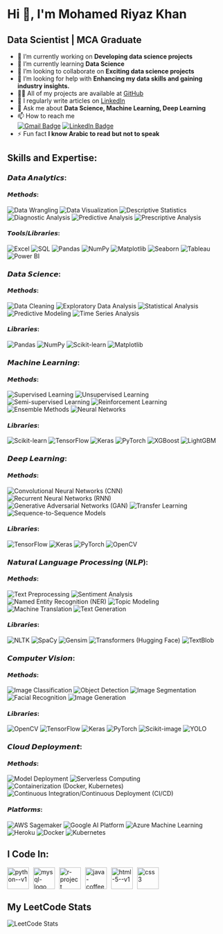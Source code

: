 # Hi 👋, I'm Mohamed Riyaz Khan
## Data Scientist | MCA Graduate
- 🔭 I’m currently working on **Developing data science projects**
- 🌱 I’m currently learning **Data Science**
- 👯 I’m looking to collaborate on **Exciting data science projects**
- 🤝 I’m looking for help with **Enhancing my data skills and gaining industry insights.**
- 👨‍💻 All of my projects are available at [GitHub](https://github.com/Riyaz18?tab=repositories)
- 📝 I regularly write articles on [LinkedIn](https://www.linkedin.com/in/mohamedriyazkhan/)
- 💬 Ask me about **Data Science, Machine Learning, Deep Learning**
- 📫 How to reach me <br>
  <a href="mailto:nmohamedriyazkhan@gmail.com"><img src="https://img.shields.io/badge/Gmail-D14836?style=for-the-badge&logo=gmail&logoColor=white" alt="Gmail Badge"></a>
  <a href="https://www.linkedin.com/in/mohamedriyazkhan/"><img src="https://img.shields.io/badge/LinkedIn-0077B5?style=for-the-badge&logo=linkedin&logoColor=white" alt="LinkedIn Badge"></a>
- ⚡ Fun fact **I know Arabic to read but not to speak**
## Skills and Expertise:

### 𝘿𝙖𝙩𝙖 𝘼𝙣𝙖𝙡𝙮𝙩𝙞𝙘𝙨:

#### 𝙈𝙚𝙩𝙝𝙤𝙙𝙨:
![Data Wrangling](https://img.shields.io/badge/Data%20Wrangling-blue) 
![Data Visualization](https://img.shields.io/badge/Data%20Visualization-brightgreen) 
![Descriptive Statistics](https://img.shields.io/badge/Descriptive%20Statistics-yellow) 
![Diagnostic Analysis](https://img.shields.io/badge/Diagnostic%20Analysis-red) 
![Predictive Analysis](https://img.shields.io/badge/Predictive%20Analysis-orange) 
![Prescriptive Analysis](https://img.shields.io/badge/Prescriptive%20Analysis-violet)

#### 𝙏𝙤𝙤𝙡𝙨/𝙇𝙞𝙗𝙧𝙖𝙧𝙞𝙚𝙨:
![Excel](https://img.shields.io/badge/Excel-217346) 
![SQL](https://img.shields.io/badge/SQL-336791) 
![Pandas](https://img.shields.io/badge/Pandas-150458) 
![NumPy](https://img.shields.io/badge/NumPy-013243) 
![Matplotlib](https://img.shields.io/badge/Matplotlib-11557C) 
![Seaborn](https://img.shields.io/badge/Seaborn-5C81E6) 
![Tableau](https://img.shields.io/badge/Tableau-E97627) 
![Power BI](https://img.shields.io/badge/Power%20BI-F2C811)

### 𝘿𝙖𝙩𝙖 𝙎𝙘𝙞𝙚𝙣𝙘𝙚:

#### 𝙈𝙚𝙩𝙝𝙤𝙙𝙨:
![Data Cleaning](https://img.shields.io/badge/Data%20Cleaning-008000) 
![Exploratory Data Analysis](https://img.shields.io/badge/Exploratory%20Data%20Analysis-4B8BBE) 
![Statistical Analysis](https://img.shields.io/badge/Statistical%20Analysis-FF4500) 
![Predictive Modeling](https://img.shields.io/badge/Predictive%20Modeling-FF6347) 
![Time Series Analysis](https://img.shields.io/badge/Time%20Series%20Analysis-4682B4)

#### 𝙇𝙞𝙗𝙧𝙖𝙧𝙞𝙚𝙨:
![Pandas](https://img.shields.io/badge/Pandas-130654) 
![NumPy](https://img.shields.io/badge/NumPy-013243) 
![Scikit-learn](https://img.shields.io/badge/Scikit--learn-F7931E) 
![Matplotlib](https://img.shields.io/badge/Matplotlib-11557C)

### 𝙈𝙖𝙘𝙝𝙞𝙣𝙚 𝙇𝙚𝙖𝙧𝙣𝙞𝙣𝙜:

#### 𝙈𝙚𝙩𝙝𝙤𝙙𝙨:
![Supervised Learning](https://img.shields.io/badge/Supervised%20Learning-008080) 
![Unsupervised Learning](https://img.shields.io/badge/Unsupervised%20Learning-800080) 
![Semi-supervised Learning](https://img.shields.io/badge/Semi--supervised%20Learning-2E8B57) 
![Reinforcement Learning](https://img.shields.io/badge/Reinforcement%20Learning-6A5ACD) 
![Ensemble Methods](https://img.shields.io/badge/Ensemble%20Methods-DC143C) 
![Neural Networks](https://img.shields.io/badge/Neural%20Networks-FF8C00)

#### 𝙇𝙞𝙗𝙧𝙖𝙧𝙞𝙚𝙨:
![Scikit-learn](https://img.shields.io/badge/Scikit--learn-F7931E) 
![TensorFlow](https://img.shields.io/badge/TensorFlow-FF6F00) 
![Keras](https://img.shields.io/badge/Keras-D00000) 
![PyTorch](https://img.shields.io/badge/PyTorch-EE4C2C) 
![XGBoost](https://img.shields.io/badge/XGBoost-AA4D2B) 
![LightGBM](https://img.shields.io/badge/LightGBM-68BA55)

### 𝘿𝙚𝙚𝙥 𝙇𝙚𝙖𝙧𝙣𝙞𝙣𝙜:

#### 𝙈𝙚𝙩𝙝𝙤𝙙𝙨:
![Convolutional Neural Networks (CNN)](https://img.shields.io/badge/Convolutional%20Neural%20Networks%20(CNN)-FF1493) 
![Recurrent Neural Networks (RNN)](https://img.shields.io/badge/Recurrent%20Neural%20Networks%20(RNN)-483D8B) 
![Generative Adversarial Networks (GAN)](https://img.shields.io/badge/Generative%20Adversarial%20Networks%20(GAN)-DAA520) 
![Transfer Learning](https://img.shields.io/badge/Transfer%20Learning-8B0000) 
![Sequence-to-Sequence Models](https://img.shields.io/badge/Sequence--to--Sequence%20Models-FF4500)

#### 𝙇𝙞𝙗𝙧𝙖𝙧𝙞𝙚𝙨:
![TensorFlow](https://img.shields.io/badge/TensorFlow-FF6F00) 
![Keras](https://img.shields.io/badge/Keras-D00000) 
![PyTorch](https://img.shields.io/badge/PyTorch-EE4C2C) 
![OpenCV](https://img.shields.io/badge/OpenCV-5C3EE8)

### 𝙉𝙖𝙩𝙪𝙧𝙖𝙡 𝙇𝙖𝙣𝙜𝙪𝙖𝙜𝙚 𝙋𝙧𝙤𝙘𝙚𝙨𝙨𝙞𝙣𝙜 (𝙉𝙇𝙋):

#### 𝙈𝙚𝙩𝙝𝙤𝙙𝙨:
![Text Preprocessing](https://img.shields.io/badge/Text%20Preprocessing-9ACD32) 
![Sentiment Analysis](https://img.shields.io/badge/Sentiment%20Analysis-1E90FF) 
![Named Entity Recognition (NER)](https://img.shields.io/badge/Named%20Entity%20Recognition%20(NER)-32CD32) 
![Topic Modeling](https://img.shields.io/badge/Topic%20Modeling-8A2BE2) 
![Machine Translation](https://img.shields.io/badge/Machine%20Translation-DA70D6) 
![Text Generation](https://img.shields.io/badge/Text%20Generation-9932CC)

#### 𝙇𝙞𝙗𝙧𝙖𝙧𝙞𝙚𝙨:
![NLTK](https://img.shields.io/badge/NLTK-99CC00) 
![SpaCy](https://img.shields.io/badge/SpaCy-2A9D8F) 
![Gensim](https://img.shields.io/badge/Gensim-FFD700) 
![Transformers (Hugging Face)](https://img.shields.io/badge/Transformers%20(Hugging%20Face)-FF7F50) 
![TextBlob](https://img.shields.io/badge/TextBlob-F08080)

### 𝘾𝙤𝙢𝙥𝙪𝙩𝙚𝙧 𝙑𝙞𝙨𝙞𝙤𝙣:

#### 𝙈𝙚𝙩𝙝𝙤𝙙𝙨:
![Image Classification](https://img.shields.io/badge/Image%20Classification-FF6347) 
![Object Detection](https://img.shields.io/badge/Object%20Detection-ADFF2F) 
![Image Segmentation](https://img.shields.io/badge/Image%20Segmentation-FFD700) 
![Facial Recognition](https://img.shields.io/badge/Facial%20Recognition-20B2AA) 
![Image Generation](https://img.shields.io/badge/Image%20Generation-FF4500)

#### 𝙇𝙞𝙗𝙧𝙖𝙧𝙞𝙚𝙨:
![OpenCV](https://img.shields.io/badge/OpenCV-5C3EE8) 
![TensorFlow](https://img.shields.io/badge/TensorFlow-FF6F00) 
![Keras](https://img.shields.io/badge/Keras-D00000) 
![PyTorch](https://img.shields.io/badge/PyTorch-EE4C2C) 
![Scikit-image](https://img.shields.io/badge/Scikit--image-696969) 
![YOLO](https://img.shields.io/badge/YOLO-8A2BE2)

### 𝘾𝙡𝙤𝙪𝙙 𝘿𝙚𝙥𝙡𝙤𝙮𝙢𝙚𝙣𝙩:

#### 𝙈𝙚𝙩𝙝𝙤𝙙𝙨:
![Model Deployment](https://img.shields.io/badge/Model%20Deployment-87CEFA) 
![Serverless Computing](https://img.shields.io/badge/Serverless%20Computing-00FA9A) 
![Containerization (Docker, Kubernetes)](https://img.shields.io/badge/Containerization%20(Docker,%20Kubernetes)-DC143C) 
![Continuous Integration/Continuous Deployment (CI/CD)](https://img.shields.io/badge/Continuous%20Integration/Continuous%20Deployment%20(CI/CD)-FF6347)

#### 𝙋𝙡𝙖𝙩𝙛𝙤𝙧𝙢𝙨:
![AWS Sagemaker](https://img.shields.io/badge/AWS%20Sagemaker-FF9900) 
![Google AI Platform](https://img.shields.io/badge/Google%20AI%20Platform-4285F4) 
![Azure Machine Learning](https://img.shields.io/badge/Azure%20Machine%20Learning-0078D7) 
![Heroku](https://img.shields.io/badge/Heroku-6762A6) 
![Docker](https://img.shields.io/badge/Docker-2496ED) 
![Kubernetes](https://img.shields.io/badge/Kubernetes-326CE5)
## I Code In:
<div style="display: flex; gap: 10px;"><img width="50" height="50" src="https://img.icons8.com/color/48/python--v1.png" alt="python--v1"/><img width="50" height="50" src="https://img.icons8.com/fluency/48/mysql-logo.png" alt="mysql-logo"/><img width="50" height="50" src="https://img.icons8.com/fluency/48/r-project.png" alt="r-project"/><img width="50" height="50" src="https://img.icons8.com/color/48/java-coffee-cup-logo--v1.png" alt="java-coffee-cup-logo--v1"/><img width="50" height="50" src="https://img.icons8.com/color/48/html-5--v1.png" alt="html-5--v1"/><img width="50" height="50" src="https://img.icons8.com/color/48/css3.png" alt="css3"/></div>

## My LeetCode Stats
![LeetCode Stats](https://leetcard.jacoblin.cool/riyaz_8teen?theme=unicorn&font=Kreon)




